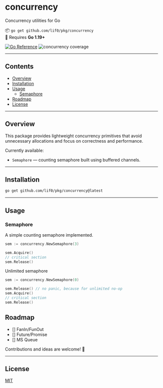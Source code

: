 # concurrency

Concurrency utilities for Go

📦 `go get github.com/lif0/pkg/concurrency`  
🧪 Requires **Go 1.19+**

[![Go Reference](https://pkg.go.dev/badge/github.com/lif0/pkg.svg)](https://pkg.go.dev/github.com/lif0/pkg/concurrency)
![concurrency coverage](https://img.shields.io/endpoint?url=https%3A%2F%2Fraw.githubusercontent.com%2Flif0%2Fpkg%2Frefs%2Fheads%2Fmain%2F.github%2Fassets%2Fbadges%2Fcoverage-concurrency.json)

---

## Contents

- [Overview](#overview)
- [Installation](#installation)
- [Usage](#usage)
  - [Semaphore](#semaphore)
- [Roadmap](#roadmap)
- [License](#license)

---

## Overview

This package provides lightweight concurrency primitives that avoid unnecessary allocations and focus on correctness and performance.

Currently available:

- `Semaphore` — counting semaphore built using buffered channels.

---

## Installation

```bash
go get github.com/lif0/pkg/concurrency@latest
```

---

## Usage

### Semaphore

A simple counting semaphore implemented.

```go
sem := concurrency.NewSemaphore(3)

sem.Acquire()
// critical section
sem.Release()
```

Unlimited semaphore

```go
sem := concurrency.NewSemaphore(0)

sem.Release() // no panic, because for unlimited no-op
sem.Acquire()
// critical section
sem.Release()
```

## Roadmap

- [] FanIn/FunOut
- [] Future/Promise
- [] MS Queue

Contributions and ideas are welcome! 🤗

---

## License

[MIT](./LICENSE)
